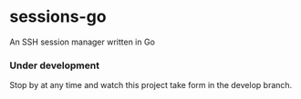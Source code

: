 # sessions-go
An SSH session manager written in Go

### Under development
Stop by at any time and watch this project take form in the develop branch.
